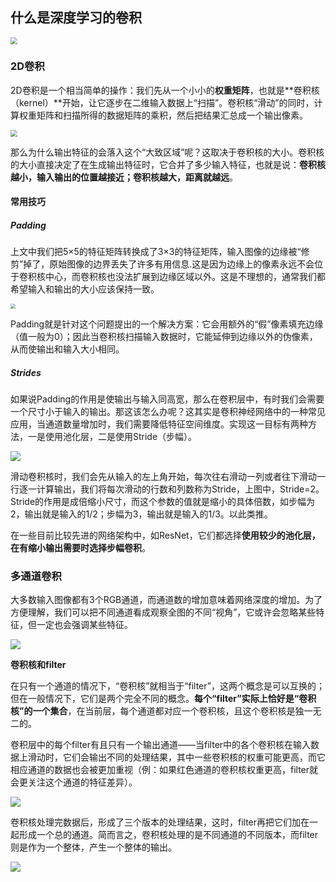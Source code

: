 ## 什么是深度学习的卷积



<img src="https://pic3.zhimg.com/v2-b20dcefb0683dbe24ba6cf4598613242_b.webp" style="zoom:67%;" />

### 2D卷积

2D卷积是一个相当简单的操作：我们先从一个小小的**权重矩阵**，也就是**卷积核（kernel）**开始，让它逐步在二维输入数据上“扫描”。卷积核“滑动”的同时，计算权重矩阵和扫描所得的数据矩阵的乘积，然后把结果汇总成一个输出像素。

<img src="https://pic1.zhimg.com/v2-f35f041aec9cbbf26b98af649536cc90_b.webp" style="zoom:67%;" />

那么为什么输出特征的会落入这个“大致区域”呢？这取决于卷积核的大小。卷积核的大小直接决定了在生成输出特征时，它合并了多少输入特征，也就是说：**卷积核越小，输入输出的位置越接近；卷积核越大，距离就越远**。



#### 常用技巧

##### Padding

上文中我们把5×5的特征矩阵转换成了3×3的特征矩阵，输入图像的边缘被“修剪”掉了，原始图像的边界丢失了许多有用信息.这是因为边缘上的像素永远不会位于卷积核中心，而卷积核也没法扩展到边缘区域以外。这是不理想的，通常我们都希望输入和输出的大小应该保持一致。

<img src="https://pic3.zhimg.com/v2-2a2307d5c20551f1a3e8458c7070cf16_b.webp" style="zoom:50%;" />

Padding就是针对这个问题提出的一个解决方案：它会用额外的“假”像素填充边缘（值一般为0）；因此当卷积核扫描输入数据时，它能延伸到边缘以外的伪像素，从而使输出和输入大小相同。



##### Strides

如果说Padding的作用是使输出与输入同高宽，那么在卷积层中，有时我们会需要一个尺寸小于输入的输出。那这该怎么办呢？这其实是卷积神经网络中的一种常见应用，当通道数量增加时，我们需要降低特征空间维度。实现这一目标有两种方法，一是使用池化层，二是使用Stride（步幅）。

![](https://pic1.zhimg.com/v2-294159b043a917ea622e1794b4857a34_b.webp)

滑动卷积核时，我们会先从输入的左上角开始，每次往右滑动一列或者往下滑动一行逐一计算输出，我们将每次滑动的行数和列数称为Stride，上图中，Stride=2。Stride的作用是成倍缩小尺寸，而这个参数的值就是缩小的具体倍数，如步幅为2，输出就是输入的1/2；步幅为3，输出就是输入的1/3。以此类推。

在一些目前比较先进的网络架构中，如ResNet，它们都选择**使用较少的池化层，在有缩小输出需要时选择步幅卷积**。



### 多通道卷积

大多数输入图像都有3个RGB通道，而通道数的增加意味着网络深度的增加。为了方便理解，我们可以把不同通道看成观察全图的不同“视角”，它或许会忽略某些特征，但一定也会强调某些特征。

![](https://pic2.zhimg.com/v2-82509ef17a589196264a0338ce003a61_r.jpg)

**卷积核和filter**

在只有一个通道的情况下，“卷积核”就相当于“filter”，这两个概念是可以互换的；但在一般情况下，它们是两个完全不同的概念。**每个“filter”实际上恰好是“卷积核”的一个集合**，在当前层，每个通道都对应一个卷积核，且这个卷积核是独一无二的。

卷积层中的每个filter有且只有一个输出通道——当filter中的各个卷积核在输入数据上滑动时，它们会输出不同的处理结果，其中一些卷积核的权重可能更高，而它相应通道的数据也会被更加重视（例：如果红色通道的卷积核权重更高，filter就会更关注这个通道的特征差异）。

![](https://pic4.zhimg.com/v2-c140fa14aea249cf34d6475f26b9d243_b.webp)

卷积核处理完数据后，形成了三个版本的处理结果，这时，filter再把它们加在一起形成一个总的通道。简而言之，卷积核处理的是不同通道的不同版本，而filter则是作为一个整体，产生一个整体的输出。

![](https://pic3.zhimg.com/v2-cdcbd860ec3e941858c1e092e7871d92_b.webp)



